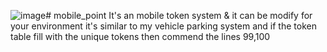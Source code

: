 ![image](https://github.com/Vijay112003/mobile_point/assets/120007347/381d06de-941f-46f4-892d-1b46cb15a159)# mobile_point
It's an mobile token system &amp; it can be modify for your environment
it's similar to my vehicle parking system and if the token table fill with the unique tokens then commend the lines 99,100
